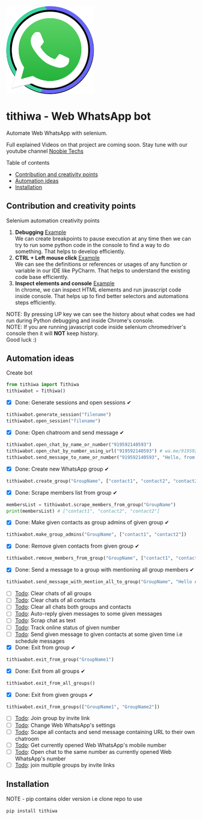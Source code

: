 <img src="./logo/tithiwa.png" alt="logo" width="233"/>

# tithiwa - Web WhatsApp bot

Automate Web WhatsApp with selenium.

Full explained Videos on that project are coming soon. Stay tune with our youtube channel [Noobie Techs](https://www.youtube.com/c/NoobieTechsTithi_mukherjee/)

Table of contents
  * [Contribution and creativity points](#contribution)
  * [Automation ideas](#automation-ideas)
  * [Installation](#installation)
  
## Contribution and creativity points
Selenium automation creativity points 
1. **Debugging** [Example](https://github.com/Tithibots/tithiwa/issues/50#issuecomment-710778130)<br> We can create breakpoints to pause execution at any time then we can try to run some python code in the console to find a way to do something. That helps to develop efficiently.  
2. **CTRL + Left mouse click** [Example](https://github.com/Tithibots/tithiwa/issues/50#issuecomment-710779007)<br> We can see the definitions or references or usages of any function or variable in our IDE like PyCharm. That helps to understand the existing code base efficiently.
3. **Inspect elements and console** [Example](https://github.com/Tithibots/tithiwa/issues/50#issuecomment-710781167)<br> In chrome, we can inspect HTML elements and run javascript code inside console. That helps up to find better selectors and automations steps efficiently.

NOTE: By pressing UP key we can see the history about what codes we had run during Python debugging and inside Chrome's console.<br> 
NOTE: If you are running javascript code inside selenium chromedriver's console then it will **NOT** keep history.<br>
Good luck :)
  
## Automation ideas
Create bot 
```python
from tithiwa import Tithiwa
tithiwabot = Tithiwa()
```
- [x] Done: Generate sessions and open sessions ✔ 
```python
tithiwabot.generate_session("filename")
tithiwabot.open_session("filename")
```
- [x] Done: Open chatroom and send message ✔ 
```python
tithiwabot.open_chat_by_name_or_number("919592140593")
tithiwabot.open_chat_by_number_using_url("919592140593") # wa.me/919592140593
tithiwabot.send_message_to_name_or_number("919592140593", "Hello, from Tithiwa")
```
- [x] Done: Create new WhatsApp group ✔ 
```python
tithiwabot.create_group("GroupName", ["contact1", "contact2", "contact2"])
```
- [x] Done: Scrape members list from group ✔ 
```python
membersList = tithiwabot.scrape_members_from_group("GroupName")
print(membersList) # ["contact1", "contact2", "contact2"]
```
- [x] Done: Make given contacts as group admins of given group ✔ 
```python
tithiwabot.make_group_admins("GroupName", ["contact1", "contact2"])
```
- [x] Done: Remove given contacts from given group ✔ 
```python
tithiwabot.remove_members_from_group("GroupName", ["contact1", "contact2"])
```
- [x] Done: Send a message to a group with mentioning all group members ✔ 
```python
tithiwabot.send_message_with_mention_all_to_group("GroupName", "Hello All")
```
- [ ] [Todo](https://github.com/Tithibots/tithiwa/issues/23): Clear chats of all groups  
- [ ] [Todo](https://github.com/Tithibots/tithiwa/issues/24): Clear chats of all contacts 
- [ ] [Todo](https://github.com/Tithibots/tithiwa/issues/25): Clear all chats both groups and contacts 
- [ ] [Todo](https://github.com/Tithibots/tithiwa/issues/26): Auto-reply given messages to some given messages 
- [ ] [Todo](https://github.com/Tithibots/tithiwa/issues/27): Scrap chat as text 
- [ ] [Todo](https://github.com/Tithibots/tithiwa/issues/28): Track online status of given number 
- [ ] [Todo](https://github.com/Tithibots/tithiwa/issues/29): Send given message to given contacts at some given time i.e schedule messages 
- [x] Done: Exit from group ✔
```python
tithiwabot.exit_from_group("GroupName1")
```
- [x] Done: Exit from all groups ✔
```python
tithiwabot.exit_from_all_groups()
```
- [x] Done: Exit from given groups ✔
```python
tithiwabot.exit_from_groups(["GroupName1", "GroupName2"])
```
- [ ] [Todo](https://github.com/Tithibots/tithiwa/issues/53): Join group by invite link
- [ ] [Todo](https://github.com/Tithibots/tithiwa/issues/39): Change Web WhatsApp's settings 
- [ ] [Todo](https://github.com/Tithibots/tithiwa/issues/42): Scape all contacts and send message containing URL to their own chatroom 
- [ ] [Todo](https://github.com/Tithibots/tithiwa/issues/54): Get currently opened Web WhatsApp's mobile number 
- [ ] [Todo](https://github.com/Tithibots/tithiwa/issues/55): Open chat to the same number as currently opened Web WhatsApp's number
- [ ] [Todo](https://github.com/Tithibots/tithiwa/issues/56): join multiple groups by invite links

## Installation 
NOTE - pip contains older version i.e clone repo to use

`
pip install tithiwa
`

